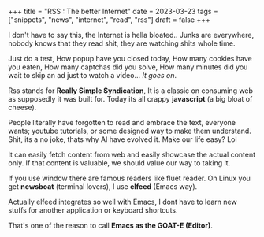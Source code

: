 +++
title = "RSS : The better Internet"
date = 2023-03-23
tags = ["snippets", "news", "internet", "read", "rss"]
draft = false
+++

I don't have to say this, the Internet is hella bloated.. Junks are everywhere, nobody knows that they read shit, they are watching shits whole time.

Just do a test, How popup have you closed today, How many cookies have you eaten, How many captchas did you solve, How many minutes did you wait to skip an ad just to watch a video...
_It goes on_.

Rss stands for **Really Simple Syndication**, It is a classic on consuming web as supposedly it was built for. Today its all crappy **javascript** (a big bloat of cheese).

People literally have forgotten to read and embrace the text, everyone wants; youtube tutorials, or some designed way to make them understand.
Shit, its a no joke, thats why AI have evolved it.
Make our life easy?  Lol

It can easily fetch content from web and easily showcase the actual content only. If that content is valuable, we should value our way to taking it.

If you use window there are famous readers like fluet reader.
On Linux you get **newsboat** (terminal lovers), I use **elfeed** (Emacs way).

Actually elfeed integrates so well with Emacs, I dont have to learn new stuffs for another application or keyboard shortcuts.

That's one of the reason to call **Emacs as the GOAT-E (Editor)**.
